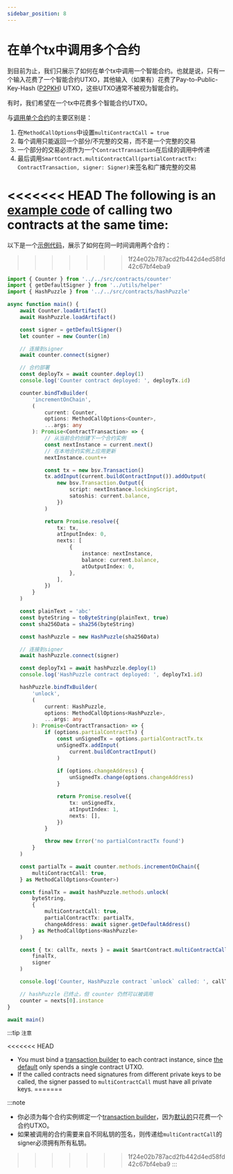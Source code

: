 ```yaml
---
sidebar_position: 8
---
```


# 在单个tx中调用多个合约

到目前为止，我们只展示了如何在单个tx中调用一个智能合约。也就是说，只有一个输入花费了一个智能合约UTXO，其他输入（如果有）花费了Pay-to-Public-Key-Hash ([P2PKH](https://learnmeabitcoin.com/guide/p2pkh)) UTXO，这些UTXO通常不被视为智能合约。

有时，我们希望在一个tx中花费多个智能合约UTXO。

与[调用单个合约](../how-to-deploy-and-call-a-contract/how-to-deploy-and-call-a-contract.md#contract-call)的主要区别是：

1. 在`MethodCallOptions`中设置`multiContractCall = true`
2. 每个调用只能返回一个部分/不完整的交易，而不是一个完整的交易
3. 一个部分的交易必须作为一个`ContractTransaction`在后续的调用中传递
4. 最后调用`SmartContract.multiContractCall(partialContractTx: ContractTransaction, signer: Signer)`来签名和广播完整的交易

<<<<<<< HEAD
The following is an [example code](https://github.com/sCrypt-Inc/boilerplate/blob/master/tests/multi_contracts_call.test.ts) of calling two contracts at the same time:
=======

以下是一个[示例代码](https://github.com/sCrypt-Inc/boilerplate/blob/master/tests/multi_contracts_call.test.ts)，展示了如何在同一时间调用两个合约：
>>>>>>> 1f24e02b787acd2fb442d4ed58fd42c67bf4eba9

```ts
import { Counter } from '../../src/contracts/counter'
import { getDefaultSigner } from '../utils/helper'
import { HashPuzzle } from '../../src/contracts/hashPuzzle'

async function main() {
    await Counter.loadArtifact()
    await HashPuzzle.loadArtifact()

    const signer = getDefaultSigner()
    let counter = new Counter(1n)

    // 连接到signer
    await counter.connect(signer)

    // 合约部署
    const deployTx = await counter.deploy(1)
    console.log('Counter contract deployed: ', deployTx.id)

    counter.bindTxBuilder(
        'incrementOnChain',
        (
            current: Counter,
            options: MethodCallOptions<Counter>,
            ...args: any
        ): Promise<ContractTransaction> => {
            // 从当前合约创建下一个合约实例
            const nextInstance = current.next()
            // 在本地合约实例上应用更新
            nextInstance.count++

            const tx = new bsv.Transaction()
            tx.addInput(current.buildContractInput()).addOutput(
                new bsv.Transaction.Output({
                    script: nextInstance.lockingScript,
                    satoshis: current.balance,
                })
            )

            return Promise.resolve({
                tx: tx,
                atInputIndex: 0,
                nexts: [
                    {
                        instance: nextInstance,
                        balance: current.balance,
                        atOutputIndex: 0,
                    },
                ],
            })
        }
    )

    const plainText = 'abc'
    const byteString = toByteString(plainText, true)
    const sha256Data = sha256(byteString)

    const hashPuzzle = new HashPuzzle(sha256Data)

    // 连接到signer
    await hashPuzzle.connect(signer)

    const deployTx1 = await hashPuzzle.deploy(1)
    console.log('HashPuzzle contract deployed: ', deployTx1.id)

    hashPuzzle.bindTxBuilder(
        'unlock',
        (
            current: HashPuzzle,
            options: MethodCallOptions<HashPuzzle>,
            ...args: any
        ): Promise<ContractTransaction> => {
            if (options.partialContractTx) {
                const unSignedTx = options.partialContractTx.tx
                unSignedTx.addInput(
                    current.buildContractInput()
                )
                
                if (options.changeAddress) {
                    unSignedTx.change(options.changeAddress)
                }

                return Promise.resolve({
                    tx: unSignedTx,
                    atInputIndex: 1,
                    nexts: [],
                })
            }

            throw new Error('no partialContractTx found')
        }
    )

    const partialTx = await counter.methods.incrementOnChain({
        multiContractCall: true,
    } as MethodCallOptions<Counter>)

    const finalTx = await hashPuzzle.methods.unlock(
        byteString,
        {
            multiContractCall: true,
            partialContractTx: partialTx,
            changeAddress: await signer.getDefaultAddress()
        } as MethodCallOptions<HashPuzzle>
    )

    const { tx: callTx, nexts } = await SmartContract.multiContractCall(
        finalTx,
        signer
    )

    console.log('Counter, HashPuzzle contract `unlock` called: ', callTx.id)

    // hashPuzzle 已终止，但 counter 仍然可以被调用
    counter = nexts[0].instance
}

await main()

```

:::tip `注意`

<<<<<<< HEAD
- You must bind a [transaction builder](../how-to-deploy-and-call-a-contract/how-to-deploy-and-call-a-contract.md#tx-builders) to each contract instance, since [the default](../how-to-deploy-and-call-a-contract/how-to-customize-a-contract-tx.md#customize-1) only spends a single contract UTXO.
- If the called contracts need signatures from different private keys to be called, the signer passed to `multiContractCall` must have all private keys.
=======

:::note
- 你必须为每个合约实例绑定一个[transaction builder](../how-to-deploy-and-call-a-contract/how-to-deploy-and-call-a-contract.md#tx-builders)，因为[默认的](../how-to-deploy-and-call-a-contract/how-to-customize-a-contract-tx.md#customize-1)只花费一个合约UTXO。
- 如果被调用的合约需要来自不同私钥的签名，则传递给`multiContractCall`的signer必须拥有所有私钥。
>>>>>>> 1f24e02b787acd2fb442d4ed58fd42c67bf4eba9
:::
